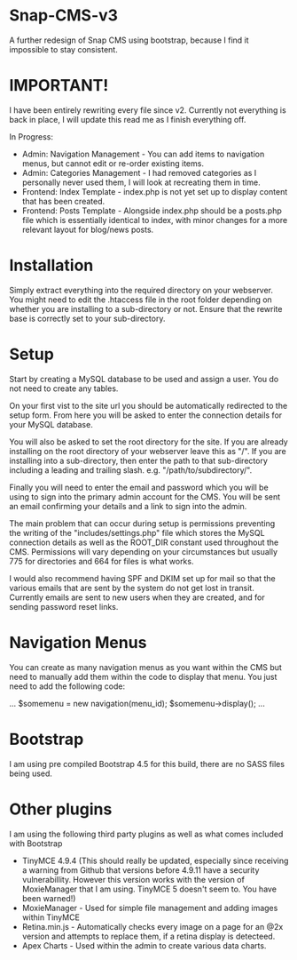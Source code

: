 # Snap-CMS-v3
A further redesign of Snap CMS using bootstrap, because I find it impossible to stay consistent.

# IMPORTANT!
I have been entirely rewriting every file since v2. Currently not everything is back in place, I will update this read me as I finish everything off. 

In Progress:
* Admin: Navigation Management - You can add items to navigation menus, but cannot edit or re-order existing items. 
* Admin: Categories Management - I had removed categories as I personally never used them, I will look at recreating them in time.
* Frontend: Index Template - index.php is not yet set up to display content that has been created. 
* Frontend: Posts Template - Alongside index.php should be a posts.php file which is essentially identical to index, with minor changes for a more relevant layout for blog/news posts.

# Installation
Simply extract everything into the required directory on your webserver. You might need to edit the .htaccess file in the root folder depending on whether you are installing to a sub-directory or not. Ensure that the rewrite base is correctly set to your sub-directory.

# Setup
Start by creating a MySQL database to be used and assign a user. You do not need to create any tables.

On your first vist to the site url you should be automatically redirected to the setup form. From here you will be asked to enter the connection details for your MySQL database.

You will also be asked to set the root directory for the site. If you are already installing on the root directory of your webserver leave this as "/". If you are installing into a sub-directory, then enter the path to that sub-directory including a leading and trailing slash. e.g. "/path/to/subdirectory/".

Finally you will need to enter the email and password which you will be using to sign into the primary admin account for the CMS. You will be sent an email confirming your details and a link to sign into the admin.

The main problem that can occur during setup is permissions preventing the writing of the "includes/settings.php" file which stores the MySQL connection details as well as the ROOT_DIR constant used throughout the CMS. Permissions will vary depending on your circumstances but usually 775 for directories and 664 for files is what works.

I would also recommend having SPF and DKIM set up for mail so that the various emails that are sent by the system do not get lost in transit. Currently emails are sent to new users when they are created, and for sending password reset links. 

# Navigation Menus
You can create as many navigation menus as you want within the CMS but need to manually add them within the code to display that menu. You just need to add the following code:

...
$somemenu = new navigation(menu_id);
$somemenu->display();
...

# Bootstrap
I am using pre compiled Bootstrap 4.5 for this build, there are no SASS files being used. 

# Other plugins
I am using the following third party plugins as well as what comes included with Bootstrap
* TinyMCE 4.9.4 (This should really be updated, especially since receiving a warning from Github that versions before 4.9.11 have a security vulnerabillity. However this version works with the version of MoxieManager that I am using. TinyMCE 5 doesn't seem to. You have been warned!)
* MoxieManager - Used for simple file management and adding images within TinyMCE
* Retina.min.js - Automatically checks every image on a page for an @2x version and attempts to replace them, if a retina display is detecteed.
* Apex Charts - Used within the admin to create various data charts.
